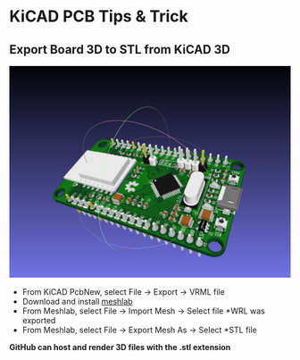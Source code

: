 # KiCAD PCB Tips & Trick

## Export Board 3D to STL from KiCAD 3D

![Kicad 3D](images/kicad-3d.png)

- From KiCAD PcbNew, select File -> Export -> VRML file
- Download and install [meshlab](http://meshlab.sourceforge.net/)
- From Meshlab, select File -> Import Mesh -> Select file *WRL was exported 
- From Meshlab, select File -> Export Mesh As -> Select *STL file

**GitHub can host and render 3D files with the .stl extension**